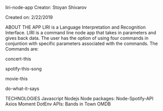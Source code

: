 liri-node-app
Creator: Stoyan Shivarov

Created on: 2/22/2019

ABOUT THE APP
LIRI is a Language Interpretation and Recognition Interface. LIRI is a command line node app that takes in parameters and gives back data. The user has the option of using four commands in conjuntion with specific parameters associated with the commands. The Commands are:

concert-this

spotify-this-song

movie-this

do-what-it-says



TECHNOLOGIES 
Javascript
Nodejs
Node packages:
Node-Spotify-API
Axios
Moment
DotEnv
APIs:
Bands in Town
OMDB
